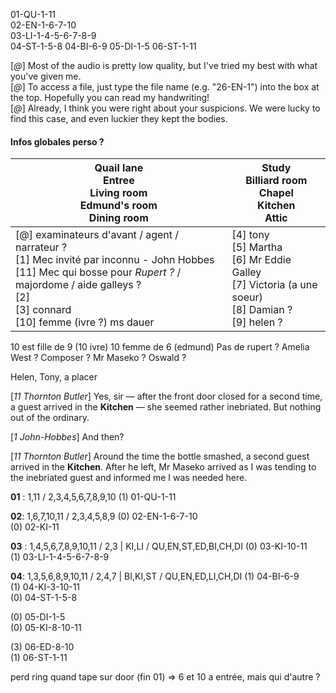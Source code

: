 01-QU-1-11  
02-EN-1-6-7-10  
03-LI-1-4-5-6-7-8-9  
04-ST-1-5-8
04-BI-6-9
05-DI-1-5
06-ST-1-11

[_@_] Most of the audio is pretty low quality, but I've tried my best with what you've given me.  
[_@_] To access a file, just type the file name (e.g. "26-EN-1") into the box at the top. Hopefully you can read my handwriting!  
[_@_] Already, I think you were right about your suspicions. We were lucky to find this case, and even luckier they kept the bodies.

#### Infos globales perso ?

| **Qu**ail lane<br>**En**tree<br>**Li**ving room<br>**Ed**mund's room<br>**Di**ning room                                                                                                                              | **St**udy<br>**Bi**lliard room<br>**Ch**apel<br>**Ki**tchen<br>**At**tic                                   |
| -------------------------------------------------------------------------------------------------------------------------------------------------------------------------------------------------------------------- | ---------------------------------------------------------------------------------------------------------- |
| [@] examinateurs d'avant / agent / narrateur ?<br>[1]  Mec invité par inconnu - John Hobbes<br>[11] Mec qui bosse pour *Rupert ?* / majordome / aide galleys ?<br>[2]<br>[3] connard<br>[10] femme (ivre ?) ms dauer | [4] tony<br>[5] Martha<br>[6] Mr Eddie Galley<br>[7] Victoria (a une soeur)<br>[8] Damian ?<br>[9] helen ? |
10 est fille de 9 (10 ivre)
10 femme de 6 (edmund)
Pas de rupert ?
Amelia West ? Composer ?
Mr Maseko ?
Oswald ?

Helen, Tony, a placer
  
[_11 Thornton Butler_] Yes, sir — after the front door closed for a second time, a guest arrived in the **Kitchen** — she seemed rather inebriated. But nothing out of the ordinary.  
  
  
[_1 John-Hobbes_] And then?  
  
  
[_11 Thornton Butler_] Around the time the bottle smashed, a second guest arrived in the **Kitchen**. After he left, Mr Maseko arrived as I was tending to the inebriated guest and informed me I was needed here.

**01** : 1,11 / 2,3,4,5,6,7,8,9,10
(1) 01-QU-1-11  

**02**: 1,6,7,10,11 / 2,3,4,5,8,9
(0) 02-EN-1-6-7-10  
(0) 02-KI-11  
  
**03** : 1,4,5,6,7,8,9,10,11 / 2,3     | KI,LI / QU,EN,ST,ED,BI,CH,DI
(0) 03-KI-10-11  
(1) 03-LI-1-4-5-6-7-8-9  

**04**: 1,3,5,6,8,9,10,11 / 2,4,7 | BI,KI,ST / QU,EN,ED,LI,CH,DI
(1) 04-BI-6-9  
(1) 04-KI-3-10-11  
(0) 04-ST-1-5-8  

(0) 05-DI-1-5  
(0) 05-KI-8-10-11  

(3) 06-ED-8-10  
(1) 06-ST-1-11


perd ring quand tape sur door (fin 01) => 6 et 10 a entrée, mais qui d'autre ?